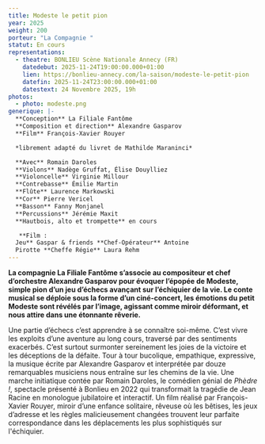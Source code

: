 ```yaml
---
title: Modeste le petit pion
year: 2025
weight: 200
porteur: "La Compagnie "
statut: En cours
representations:
  - theatre: BONLIEU Scène Nationale Annecy (FR)
    datedebut: 2025-11-24T19:00:00.000+01:00
    lien: https://bonlieu-annecy.com/la-saison/modeste-le-petit-pion
    datefin: 2025-11-24T23:00:00.000+01:00
    datestext: 24 Novembre 2025, 19h
photos:
  - photo: modeste.png
generique: |-
  **Conception** La Filiale Fantôme
  **Composition et direction** Alexandre Gasparov
  **Film** François-Xavier Rouyer

  *librement adapté du livret de Mathilde Maraninci*

  **Avec** Romain Daroles
  **Violons** Nadège Gruffat, Élise Douylliez
  **Violoncelle** Virginie Millour 
  **Contrebasse** Émilie Martin
  **Flûte** Laurence Markowski 
  **Cor** Pierre Vericel 
  **Basson** Fanny Monjanel 
  **Percussions** Jérémie Maxit 
  **Hautbois, alto et trompette** en cours

   **Film : 
  Jeu** Gaspar & friends **Chef-Opérateur** Antoine
  Pirotte **Cheffe Régie** Laura Rehm
---
```

**La
 compagnie La Filiale Fantôme s’associe au compositeur et chef 
d’orchestre Alexandre Gasparov pour évoquer l’épopée de Modeste, simple 
pion d’un jeu d’échecs avançant sur l’échiquier de la vie. Le conte 
musical se déploie sous la forme d’un ciné-concert, les émotions du 
petit Modeste sont révélés par l’image, agissant comme miroir déformant,
 et nous attire dans une étonnante rêverie.**

Une partie d’échecs c’est apprendre à se connaître soi-même. C’est vivre 
les exploits d’une aventure au long cours, traversé par des sentiments 
exacerbés. C’est surtout surmonter sereinement les joies de la victoire 
et les déceptions de la défaite. Tour à tour bucolique, empathique, 
expressive, la musique écrite par Alexandre Gasparov et interprétée par 
douze remarquables musiciens nous entraîne sur les chemins de la vie. 
Une marche initiatique contée par Romain Daroles, le comédien génial de *Phèdre !*,
 spectacle présenté à Bonlieu en 2022 qui transformait la tragédie de 
Jean Racine en monologue jubilatoire et interactif. Un film réalisé par 
François-Xavier Rouyer, miroir d’une enfance solitaire, rêveuse où les 
bêtises, les jeux d’adresse et les règles malicieusement changées 
trouvent leur parfaite correspondance dans les déplacements les plus 
sophistiqués sur l'échiquier.

